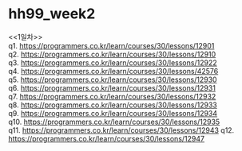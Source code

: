 # hh99_week2
<<1일차>>  
q1. https://programmers.co.kr/learn/courses/30/lessons/12901  
q2. https://programmers.co.kr/learn/courses/30/lessons/12910  
q3. https://programmers.co.kr/learn/courses/30/lessons/12922  
q4. https://programmers.co.kr/learn/courses/30/lessons/42576  
q5. https://programmers.co.kr/learn/courses/30/lessons/12930  
q6. https://programmers.co.kr/learn/courses/30/lessons/12931  
q7. https://programmers.co.kr/learn/courses/30/lessons/12932  
q8. https://programmers.co.kr/learn/courses/30/lessons/12933  
q9. https://programmers.co.kr/learn/courses/30/lessons/12934  
q10. https://programmers.co.kr/learn/courses/30/lessons/12935  
q11. https://programmers.co.kr/learn/courses/30/lessons/12943
q12. https://programmers.co.kr/learn/courses/30/lessons/12947  

